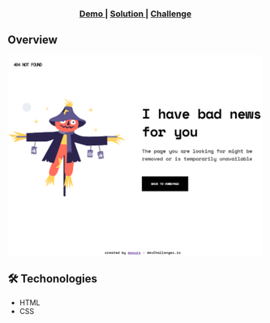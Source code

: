 <!-- Please update value in the {}  -->

<div align="center">
  <h3>
    <a href="https://{https://challenge-page-404.surge.sh}">
      Demo
    </a>
    <span> | </span>
    <a href="https://github.com/moouro/devChallenges/tree/main/projects/404-page}">
      Solution
    </a>
    <span> | </span>
    <a href="https://devchallenges.io/challenges/wBunSb7FPrIepJZAg0sY">
      Challenge
    </a>
  </h3>
</div>

## Overview

![screenshot](https://github.com/moouro/devChallenges/blob/main/projects/404-page/img/img01.png?raw=true)

## 🛠 Techonologies

- HTML
- CSS
